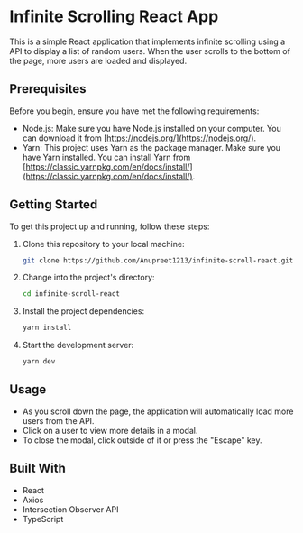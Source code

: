 # Infinite Scrolling React App

This is a simple React application that implements infinite scrolling using a API to display a list of random users. When the user scrolls to the bottom of the page, more users are loaded and displayed.

## Prerequisites

Before you begin, ensure you have met the following requirements:

- Node.js: Make sure you have Node.js installed on your computer. You can download it from [https://nodejs.org/](https://nodejs.org/).
- Yarn: This project uses Yarn as the package manager. Make sure you have Yarn installed. You can install Yarn from [https://classic.yarnpkg.com/en/docs/install/](https://classic.yarnpkg.com/en/docs/install/).

## Getting Started

To get this project up and running, follow these steps:

1. Clone this repository to your local machine:

   ```bash
   git clone https://github.com/Anupreet1213/infinite-scroll-react.git

   ```

2. Change into the project's directory:

   ```bash
   cd infinite-scroll-react
   ```

3. Install the project dependencies:

   ```bash
   yarn install
   ```

4. Start the development server:

   ```bash
   yarn dev
   ```

## Usage

- As you scroll down the page, the application will automatically load more users from the API.
- Click on a user to view more details in a modal.
- To close the modal, click outside of it or press the "Escape" key.

## Built With

- React
- Axios
- Intersection Observer API
- TypeScript
